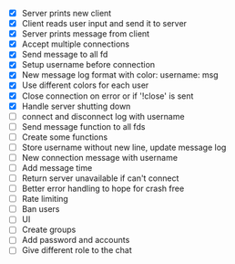 - [x] Server prints new client
- [x] Client reads user input and send it to server
- [x] Server prints message from client
- [x] Accept multiple connections
- [x] Send message to all fd
- [x] Setup username before connection
- [x] New message log format with color:
        username: 
        msg
- [x] Use different colors for each user
- [x] Close connection on error or if '!close' is sent
- [x] Handle server shutting down
- [ ] connect and disconnect log with username
- [ ] Send message function to all fds
- [ ] Create some functions
- [ ] Store username without new line, update message log
- [ ] New connection message with username
- [ ] Add message time
- [ ] Return server unavailable if can't connect
- [ ] Better error handling to hope for crash free
- [ ] Rate limiting
- [ ] Ban users
- [ ] UI
- [ ] Create groups
- [ ] Add password and accounts
- [ ] Give different role to the chat
